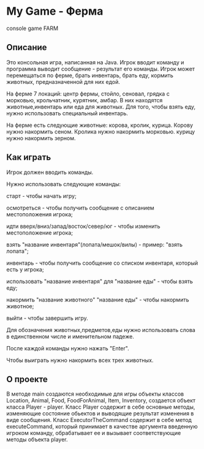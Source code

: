 # My Game - Ферма
console game FARM
## Описание
Это консольная игра, написанная на Java. Игрок вводит команду и программа выводит сообщение - результат его команды. Игрок может перемещаться по ферме, брать инвентарь, брать еду, кормить животных, предназначенной для них едой.

На ферме 7 локаций: центр фермы, стойло, сеновал, грядка с морковью, крольчатник, курятник, амбар. В них находятся животные,инвентарь или еда для животных. Для того, чтобы взять еду, нужно использовать специальный инвентарь.

На ферме есть следующие животные: корова, кролик, курица. Корову нужно накормить сеном. Кролика нужно накормить морковью. курицу нужно накормить зерном. 
## Как играть
Игрок должен вводить команды.

Нужно использовать следующие команды:

старт - чтобы начать игру;

осмотреться - чтобы получить сообщение с описанием местоположения игрока;

идти вверх/вниз/запад/восток/север/юг - чтобы изменить местоположение игрока;

взять "название инвентаря"(лопата/мешок/вилы) - пример: "взять лопата";

инвентарь - чтобы получить сообщение со списком инвентаря, который есть у игрока;

использовать "название инвентаря" для "название еды" - чтобы взять еду;

накормить "название животного" "название еды" - чтобы накормить животное;

выйти - чтобы завершить игру.

Для обозначения животных,предметов,еды нужно использовать слова в единственном числе и именительном падеже.

После каждой команды нужно нажать "Enter".

Чтобы выиграть нужно накормить всех трех животных.
## О проекте
В методе main создаются необходимые для игры объекты классов Location, Animal, Food, FoodForAnimal, Item, Inventory, создается объект класса Player - player. Класс Player содержит в себе основные методы, изменяющие состояние обьектов и выводящие результат изменения в виде сообщения. Класс ExecutorTheCommand содержит в себе метод executeCommand, который принимает в качестве аргумента введенную игроком команду, обрабатывает ее и вызывает соответствующие методы объекта player.


